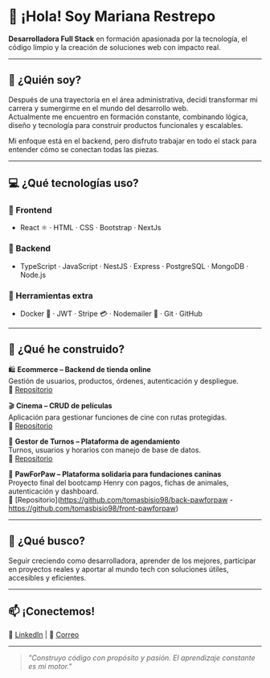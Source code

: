 # 👋 ¡Hola! Soy Mariana Restrepo

**Desarrolladora Full Stack** en formación apasionada por la tecnología, el código limpio y la creación de soluciones web con impacto real.

---

## 🧠 ¿Quién soy?

Después de una trayectoria en el área administrativa, decidí transformar mi carrera y sumergirme en el mundo del desarrollo web.  
Actualmente me encuentro en formación constante, combinando lógica, diseño y tecnología para construir productos funcionales y escalables.  

Mi enfoque está en el backend, pero disfruto trabajar en todo el stack para entender cómo se conectan todas las piezas.

---

## 💻 ¿Qué tecnologías uso?

### 🧩 Frontend
- React ⚛️ · HTML · CSS · Bootstrap · NextJs

### 🔧 Backend
- TypeScript · JavaScript · NestJS · Express · PostgreSQL · MongoDB · Node.js

### 🔐 Herramientas extra
- Docker 🐳 · JWT · Stripe 💳 · Nodemailer 📩 · Git · GitHub

---

## 🚀 ¿Qué he construido?

🛍️ **Ecommerce – Backend de tienda online**  
Gestión de usuarios, productos, órdenes, autenticación y despliegue.  
🔗 [Repositorio](https://github.com/pi-rym/PM4BE-MarianaRmj)

🎬 **Cinema – CRUD de películas**  
Aplicación para gestionar funciones de cine con rutas protegidas.  
🔗 [Repositorio](https://github.com/pi-rym/PM2-MarianaRmj)

📅 **Gestor de Turnos – Plataforma de agendamiento**  
Turnos, usuarios y horarios con manejo de base de datos.  
🔗 [Repositorio](https://github.com/pi-rym/PM3-MarianaRmj)

🐶 **PawForPaw – Plataforma solidaria para fundaciones caninas**  
Proyecto final del bootcamp Henry con pagos, fichas de animales, autenticación y dashboard.  
🔗 [Repositorio](https://github.com/tomasbisio98/back-pawforpaw - https://github.com/tomasbisio98/front-pawforpaw)

---

## 🎯 ¿Qué busco?

Seguir creciendo como desarrolladora, aprender de los mejores, participar en proyectos reales y aportar al mundo tech con soluciones útiles, accesibles y eficientes.

---

## 📫 ¡Conectemos!

🔗 [LinkedIn](https://www.linkedin.com/in/mariana-restrepo-35b177101/) | 📧 [Correo](restrepomejiamariana@gmail.com)

---

> *"Construyo código con propósito y pasión. El aprendizaje constante es mi motor."*




